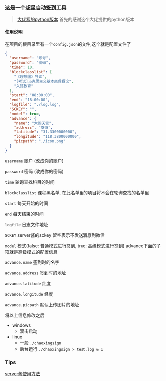 ### 这是一个超星自动签到工具
> [大佬写的python版本](https://github.com/yuban10703/chaoxingsign)
> 首先的感谢这个大佬提供的python版本

#### 使用说明
在项目的根目录里有一个`config.json`的文件,这个就是配置文件了
```json
{
  "username": "账号",
  "password": "密码",
  "time": 10,
  "blockclasslist": [
    "《理想国》导读",
    "[考试]马克思主义基本原理概论",
    "入馆教育"
  ],
  "start": "08:00:00",
  "end": "18:00:00",
  "logfile": "./log.log",
  "SCKEY": "",
  "model": true,
  "advance": {
    "name": "大闹天宫",
    "address": "安徽",
    "latitude": "31.3300000000",
    "longitude": "118.3800000000",
    "picpath": "./icon.png"
  }
}
```
`username` 账户 (改成你的账户)

`password` 密码 (改成你的密码)

`time` 轮询查找科目的时间

`blockclasslist` 课程黑名单, 在此名单里的项目将不会在轮询查找的名单里

`start` 每天开始的时间

`end`   每天结束的时间

`logfile` 日志文件地址

`SCKEY` server酱的sckey 留空表示不发送消息到微信

`model` 模式(false: 普通模式进行签到, true: 高级模式进行签到) advance下面的子项就是高级模式的配置信息

`advance.name` 签到时的名字

`advance.address`   签到时的地址

`advance.latitude` 纬度

`advance.longitude` 经度

`advance.picpath` 默认上传图片的地址

将以上信息修改之后

+ windows
  + 双击启动
+ linux
  +  一般 `./chaoxingsign`
  +  后台运行 `./chaoxingsign > test.log & 1`


### Tips 
[server酱使用方法](http://sc.ftqq.com/3.version)
